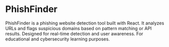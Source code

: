 # PhishFinder
PhishFinder is a phishing website detection tool built with React. It analyzes URLs and flags suspicious domains based on pattern matching or API results. Designed for real-time detection and user awareness. For educational and cybersecurity learning purposes.
